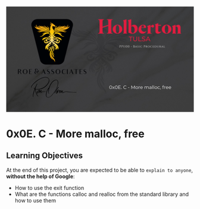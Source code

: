 ![0x0E. C - More malloc, free banner](https://github.com/ronroeandassociates/assets/blob/master/images/0x0E_C-more_malloc_free_banner.png)

# 0x0E. C - More malloc, free

## Learning Objectives

At the end of this project, you are expected to be able to `explain to anyone`, **without the help of Google**:

- How to use the exit function
- What are the functions calloc and realloc from the standard library and how to use them
